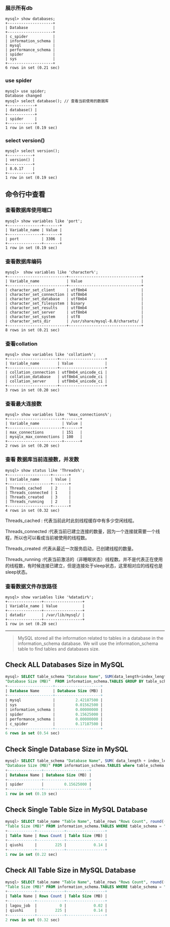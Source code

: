 ### 展示所有db
```
mysql> show databases;
+--------------------+
| Database           |
+--------------------+
| c_spider           |
| information_schema |
| mysql              |
| performance_schema |
| spider             |
| sys                |
+--------------------+
6 rows in set (0.21 sec)
```

### use spider
```
mysql> use spider;
Database changed
mysql> select database(); // 查看当前使用的数据库
+------------+
| database() |
+------------+
| spider     |
+------------+
1 row in set (0.19 sec)
```

### select version()
```
mysql> select version();
+-----------+
| version() |
+-----------+
| 8.0.17    |
+-----------+
1 row in set (0.19 sec)
```

## 命令行中查看

### 查看数据库使用端口
```
mysql> show variables like 'port';
+---------------+-------+
| Variable_name | Value |
+---------------+-------+
| port          | 3306  |
+---------------+-------+
1 row in set (0.19 sec)
```

### 查看数据库编码
```
mysql>  show variables like 'character%';
+--------------------------+--------------------------------+
| Variable_name            | Value                          |
+--------------------------+--------------------------------+
| character_set_client     | utf8mb4                        |
| character_set_connection | utf8mb4                        |
| character_set_database   | utf8mb4                        |
| character_set_filesystem | binary                         |
| character_set_results    | utf8mb4                        |
| character_set_server     | utf8mb4                        |
| character_set_system     | utf8                           |
| character_sets_dir       | /usr/share/mysql-8.0/charsets/ |
+--------------------------+--------------------------------+
8 rows in set (0.21 sec)
```

### 查看collation
```
mysql> show variables like 'collation%';
+----------------------+--------------------+
| Variable_name        | Value              |
+----------------------+--------------------+
| collation_connection | utf8mb4_unicode_ci |
| collation_database   | utf8mb4_unicode_ci |
| collation_server     | utf8mb4_unicode_ci |
+----------------------+--------------------+
3 rows in set (0.20 sec)
```

### 查看最大连接数
```
mysql> show variables like '%max_connections%';
+------------------------+-------+
| Variable_name          | Value |
+------------------------+-------+
| max_connections        | 151   |
| mysqlx_max_connections | 100   |
+------------------------+-------+
2 rows in set (0.20 sec)
```

### 查看 数据库当前连接数，并发数
```
mysql> show status like 'Threads%';
+-------------------+-------+
| Variable_name     | Value |
+-------------------+-------+
| Threads_cached    | 2     |
| Threads_connected | 1     |
| Threads_created   | 3     |
| Threads_running   | 2     |
+-------------------+-------+
4 rows in set (0.32 sec)
```
Threads_cached : 代表当前此时此刻线程缓存中有多少空闲线程。

Threads_connected :代表当前已建立连接的数量，因为一个连接就需要一个线程，所以也可以看成当前被使用的线程数。

Threads_created :代表从最近一次服务启动，已创建线程的数量。

Threads_running :代表当前激活的（非睡眠状态）线程数。并不是代表正在使用的线程数，有时候连接已建立，但是连接处于sleep状态，这里相对应的线程也是sleep状态。

### 查看数据文件存放路径
```
mysql> show variables like '%datadir%';
+---------------+-----------------+
| Variable_name | Value           |
+---------------+-----------------+
| datadir       | /var/lib/mysql/ |
+---------------+-----------------+
1 row in set (0.20 sec)
```

- - -
> MySQL stored all the information related to tables in a database in the information_schema database. We will use the information_schema table to find tables and databases size.

## Check ALL Databases Size in MySQL
```sql
mysql> SELECT table_schema "Database Name", SUM(data_length+index_length)/1024/1024
"Database Size (MB)"  FROM information_schema.TABLES GROUP BY table_schema;
+--------------------+--------------------+
| Database Name      | Database Size (MB) |
+--------------------+--------------------+
| mysql              |         2.42187500 |
| sys                |         0.01562500 |
| information_schema |         0.00000000 |
| spider             |         0.15625000 |
| performance_schema |         0.00000000 |
| c_spider           |         0.17187500 |
+--------------------+--------------------+
6 rows in set (0.54 sec)
```

## Check Single Database Size in MySQL
```sql
mysql> SELECT table_schema "Database Name", SUM( data_length + index_length)/1024/1024
"Database Size (MB)" FROM information_schema.TABLES where table_schema = 'spider';
+---------------+--------------------+
| Database Name | Database Size (MB) |
+---------------+--------------------+
| spider        |         0.15625000 |
+---------------+--------------------+
1 row in set (0.19 sec)
```

## Check Single Table Size in MySQL Database
```sql
mysql> SELECT table_name "Table Name", table_rows "Rows Count", round(((data_length + index_length)/1024/1024),2)
"Table Size (MB)" FROM information_schema.TABLES WHERE table_schema = "spider" AND table_name ="qiushi";
+------------+------------+-----------------+
| Table Name | Rows Count | Table Size (MB) |
+------------+------------+-----------------+
| qiushi     |        225 |            0.14 |
+------------+------------+-----------------+
1 row in set (0.22 sec)
```

## Check All Table Size in MySQL Database
```sql
mysql> SELECT table_name "Table Name", table_rows "Rows Count", round(((data_length + index_length)/1024/1024),2)
"Table Size (MB)" FROM information_schema.TABLES WHERE table_schema = "spider";
+------------+------------+-----------------+
| Table Name | Rows Count | Table Size (MB) |
+------------+------------+-----------------+
| lagou_job  |          0 |            0.02 |
| qiushi     |        225 |            0.14 |
+------------+------------+-----------------+
2 rows in set (0.32 sec)
```
